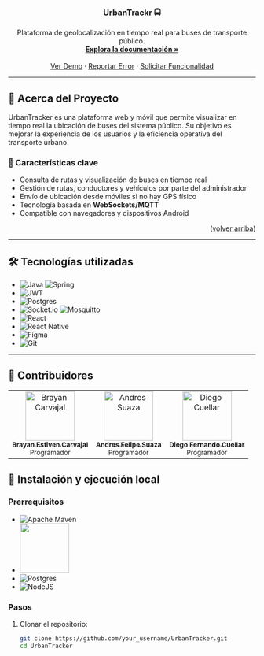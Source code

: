 <a name="readme-top"></a>

<!-- LOGO -->
<br />
<div align="center">
  <h3 align="center">UrbanTrackr 🚍</h3>
  <p align="center">
    Plataforma de geolocalización en tiempo real para buses de transporte público.
    <br />
    <a href="https://github.com/your_username/UrbanTracker"><strong>Explora la documentación »</strong></a>
    <br />
    <br />
    <a href="https://github.com/your_username/UrbanTracker">Ver Demo</a>
    ·
    <a href="https://github.com/your_username/UrbanTracker/issues">Reportar Error</a>
    ·
    <a href="https://github.com/your_username/UrbanTracker/issues">Solicitar Funcionalidad</a>
  </p>
</div>

---

## 📌 Acerca del Proyecto

UrbanTracker es una plataforma web y móvil que permite visualizar en tiempo real la ubicación de buses del sistema público. Su objetivo es mejorar la experiencia de los usuarios y la eficiencia operativa del transporte urbano.

### 🎯 Características clave

- Consulta de rutas y visualización de buses en tiempo real
- Gestión de rutas, conductores y vehículos por parte del administrador
- Envío de ubicación desde móviles si no hay GPS físico
- Tecnología basada en **WebSockets/MQTT**
- Compatible con navegadores y dispositivos Android

<p align="right">(<a href="#readme-top">volver arriba</a>)</p>

---

## 🛠️ Tecnologías utilizadas

- ![Java](https://img.shields.io/badge/java-%23ED8B00.svg?style=for-the-badge&logo=openjdk&logoColor=white)  ![Spring](https://img.shields.io/badge/spring-%236DB33F.svg?style=for-the-badge&logo=spring&logoColor=white)
- ![JWT](https://img.shields.io/badge/JWT-black?style=for-the-badge&logo=JSON%20web%20tokens)
- ![Postgres](https://img.shields.io/badge/postgres-%23316192.svg?style=for-the-badge&logo=postgresql&logoColor=white)
- ![Socket.io](https://img.shields.io/badge/Socket.io-black?style=for-the-badge&logo=socket.io&badgeColor=010101)  ![Mosquitto](https://img.shields.io/badge/mosquitto-%233C5280.svg?style=for-the-badge&logo=eclipsemosquitto&logoColor=white)
- ![React](https://img.shields.io/badge/react-%2320232a.svg?style=for-the-badge&logo=react&logoColor=%2361DAFB)
- ![React Native](https://img.shields.io/badge/react_native-%2320232a.svg?style=for-the-badge&logo=react&logoColor=%2361DAFB)
- ![Figma](https://img.shields.io/badge/figma-%23F24E1E.svg?style=for-the-badge&logo=figma&logoColor=white)
- ![Git](https://img.shields.io/badge/git-%23F05033.svg?style=for-the-badge&logo=git&logoColor=white)

---

## 👥 Contribuidores

<table>
  <tr>
    <td align="center">
      <a href="https://github.com/brayan-carvajal">
        <img src="https://avatars.githubusercontent.com/u/202110295?v=4" width="100px;" alt="Brayan Carvajal"/><br />
        <sub><b>Brayan Estiven Carvajal</b></sub>
      </a>
      <br />
      <small>Programador</small>
    </td>
    <td align="center">
      <a href="https://github.com/AFSB114">
        <img src="https://avatars.githubusercontent.com/u/133052714?v=4" width="100px;" alt="Andres Suaza"/><br />
        <sub><b>Andres Felipe Suaza</b></sub>
      </a>
      <br />
      <small>Programador</small>
    </td>
    <td align="center">
      <a href="https://github.com/Jurassickk">
        <img src="https://avatars.githubusercontent.com/u/142623560?v=" width="100px;" alt="Diego Cuellar"/><br />
        <sub><b>Diego Fernando Cuellar</b></sub>
      </a>
      <br />
      <small>Programador</small>
    </td>
  </tr>
</table>


## 🚀 Instalación y ejecución local

### Prerrequisitos

- ![Apache Maven](https://img.shields.io/badge/Apache%20Maven-C71A36?style=for-the-badge&logo=Apache%20Maven&logoColor=white)
-  <img src="" width="100px;"/><br />
- ![Postgres](https://img.shields.io/badge/postgres-%23316192.svg?style=for-the-badge&logo=postgresql&logoColor=white)
- ![NodeJS](https://img.shields.io/badge/node.js-6DA55F?style=for-the-badge&logo=node.js&logoColor=white)

### Pasos

1. Clonar el repositorio:
   ```bash
   git clone https://github.com/your_username/UrbanTracker.git
   cd UrbanTracker
